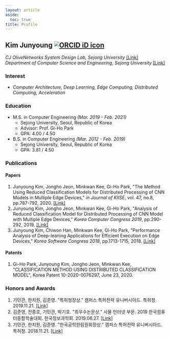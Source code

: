 ```yaml
---
layout: article
aside:
  toc: true
title: Profile
---
```


## Kim Junyoung <a href="https://orcid.org/0000-0002-9007-7145" target='_blank' style="vertical-align:top;"><img src="https://orcid.org/sites/default/files/images/orcid_16x16.png" alt="ORCID iD icon"></a>
*CJ OliveNetworks*
*System Design Lab, Sejong University* <a href="http://sdl.sejong.ac.kr" target='_blank'>[Link]</a><br />
*Department of Computer Science and Engineering, Sejong University* <a href="http://www.sejong.ac.kr" target='_blank'>[Link]</a>

### Interest
* *Computer Architecture, Deep Learning, Edge Computing, Distributed Computing, Acceleration*

### Education
* M.S. in Computer Engineering *(Mar. 2019 - Feb. 2021)*
    * Sejong University, Seoul, Republic of Korea
    * Advisor: Prof. Gi-Ho Park
    * GPA: 4.00 / 4.50
* B.S. in Computer Engineering *(Mar. 2012 - Feb. 2019)*
    * Sejong University, Seoul, Republic of Korea
    * GPA: 3.81 / 4.50

### Publications
#### Papers
1. Junyoung Kim, Jongho Jeon, Minkwan Kee, Gi-Ho Park, "The Method Using Reduced Classification Models for Distributed Processing of CNN Models in Multiple Edge Devices," *in Journal of KIISE*, vol. 47, no.8, pp.787-792, 2020. <a href="https://doi.org/10.5626/JOK.2020.47.8.787" target='_blank'>[Link]</a>
1. Junyoung Kim, Jongho Jeon, Minkwan Kee, Gi-Ho Park, "Analysis of Reduced Classification Model for Distributed Processing of CNN Model with Multiple Edge Devices," *Korea Computer Congress 2019*, pp.290-292, 2019. <a href="http://www.dbpia.co.kr/journal/articleDetail?nodeId=NODE08763159" target='_blank'>[Link]</a>
1. Junyoung Kim, Chiwon Han, Minkwan Kee, Gi-Ho Park, "Performance Analysis of Deep-leaning Applications for Efficient Execution on Edge Devices," *Korea Software Congress 2018*, pp.1713-1715, 2018. <a href="http://www.dbpia.co.kr/journal/articleDetail?nodeId=NODE07614068" target='_blank'>[Link]</a>

#### Patents
1. Gi-Ho Park, Junyoung Kim, Jongho Jeon, Minkwan Kee, "CLASSIFICATION METHOD USING DISTRIBUTED CLASSIFICATION MODEL", Korea Patent 10-2020-0076297, June 23, 2020.

### Honors and Awards
1. 기민관, 한치원, 김준영. "특허청장상." 캠퍼스 특허전략 유니버시아드. 특허청. 2019.11.21. <a href="https://www.kipa.org/cpu/4_u2019.jsp" target='_blank'>[Link]</a>
1. 김준영, 전종호, 기민관, 박기호. "최우수논문상." 사물 인터넷 부문. 2019 한국컴퓨터종합학술대회. 한국정보과학회. 2019.06.27. <a href="http://kiise.or.kr/conference/kcc/2019/" target='_blank'>[Link]</a>
1. 기민관, 한치원, 김준영. "한국공학한림원회장상." 캠퍼스 특허전략 유니버시아드. 특허청. 2018.11.21. <a href="https://www.kipa.org/cpu/4_u2018.jsp" target='_blank'>[Link]</a>
